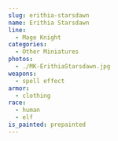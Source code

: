 ```yaml
---
slug: erithia-starsdawn
name: Erithia Starsdawn
line:
  - Mage Knight
categories:
  - Other Miniatures
photos:
  - ./MK-ErithiaStarsdawn.jpg
weapons:
  - spell effect
armor:
  - clothing
race:
  - human
  - elf
is_painted: prepainted
---
```

